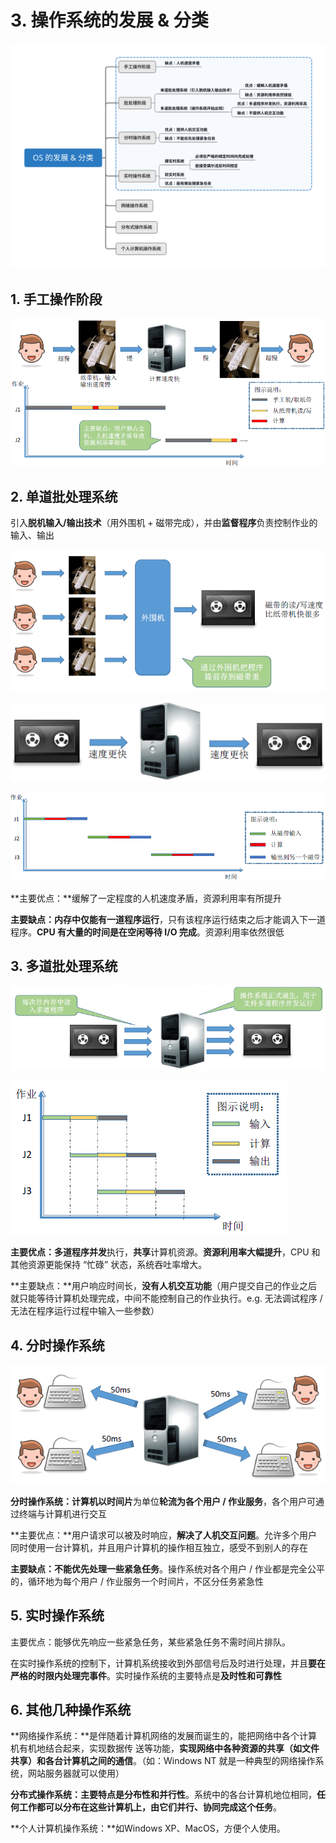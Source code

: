 # 3. 操作系统的发展 & 分类

![](../.gitbook/assets/os-de-fa-zhan-fen-lei-.svg)

## 1. 手工操作阶段

![](../.gitbook/assets/image%20%2810%29.png)

## 2. 单道批处理系统

引入**脱机输入/输出技术**（用外围机 + 磁带完成），并由**监督程序**负责控制作业的输入、输出

![](../.gitbook/assets/image%20%284%29.png)

![](../.gitbook/assets/image%20%287%29.png)

![](../.gitbook/assets/image%20%286%29.png)

**主要优点：**缓解了一定程度的人机速度矛盾，资源利用率有所提升

**主要缺点：内存中仅能有一道程序运行**，只有该程序运行结束之后才能调入下一道程序。**CPU 有大量的时间是在空闲等待 I/O 完成**。资源利用率依然很低

## 3. 多道批处理系统

![](../.gitbook/assets/image%20%282%29.png)

![](../.gitbook/assets/image%20%283%29.png)

**主要优点：**多道程序**并发**执行，**共享**计算机资源。**资源利用率大幅提升**，CPU 和其他资源更能保持 “忙碌” 状态，系统吞吐率增大。

**主要缺点：**用户响应时间长，**没有人机交互功能**（用户提交自己的作业之后就只能等待计算机处理完成，中间不能控制自己的作业执行。e.g. 无法调试程序 / 无法在程序运行过程中输入一些参数）

## 4. 分时操作系统

![](../.gitbook/assets/image%20%288%29.png)

**分时操作系统：**计算机以**时间片**为单位**轮流为各个用户 / 作业服务**，各个用户可通过终端与计算机进行交互

**主要优点：**用户请求可以被及时响应，**解决了人机交互问题**。允许多个用户同时使用一台计算机，并且用户计算机的操作相互独立，感受不到别人的存在

**主要缺点：不能优先处理一些紧急任务**。操作系统对各个用户 / 作业都是完全公平的，循环地为每个用户 / 作业服务一个时间片，不区分任务紧急性

## 5. 实时操作系统

主要优点：能够优先响应一些紧急任务，某些紧急任务不需时间片排队。

在实时操作系统的控制下，计算机系统接收到外部信号后及时进行处理，并且**要在严格的时限内处理完事件**。实时操作系统的主要特点是**及时性和可靠性**

## 6. 其他几种操作系统

**网络操作系统：**是伴随着计算机网络的发展而诞生的，能把网络中各个计算机有机地结合起来，实现数据传 送等功能，**实现网络中各种资源的共享（如文件共享）和各台计算机之间的通信**。（如：Windows NT 就是一种典型的网络操作系统，网站服务器就可以使用）

**分布式操作系统：**主要特点是**分布性和并行性**。系统中的各台计算机地位相同，**任何工作都可以分布在这些计算机上，由它们并行、协同完成这个任务**。

**个人计算机操作系统：**如Windows XP、MacOS，方便个人使用。

